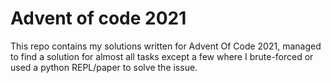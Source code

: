 # Advent of code 2021

This repo contains my solutions written for Advent Of Code 2021, managed to find
a solution for almost all tasks except a few where I brute-forced or used a python
REPL/paper to solve the issue.
